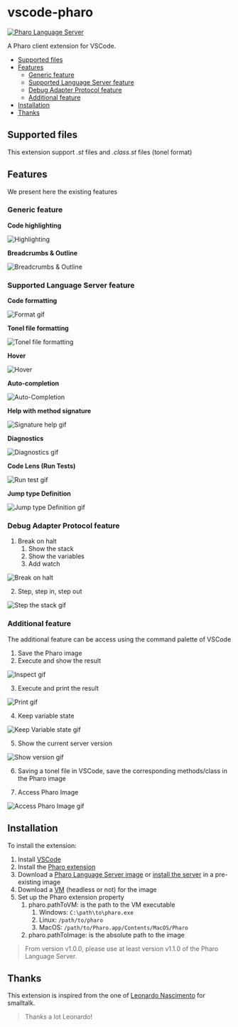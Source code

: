 # vscode-pharo <!-- omit in toc -->

[![Pharo Language Server](https://vsmarketplacebadge.apphb.com/version/badetitou.pharo-language-server.svg)](https://marketplace.visualstudio.com/items?itemName=badetitou.pharo-language-server)

A Pharo client extension for VSCode.

- [Supported files](#supported-files)
- [Features](#features)
  - [Generic feature](#generic-feature)
  - [Supported Language Server feature](#supported-language-server-feature)
  - [Debug Adapter Protocol feature](#debug-adapter-protocol-feature)
  - [Additional feature](#additional-feature)
- [Installation](#installation)
- [Thanks](#thanks)

## Supported files

This extension support *.st* files and *.class.st* files (tonel format)

## Features

We present here the existing features

### Generic feature

**Code highlighting**

![Highlighting](https://raw.githubusercontent.com/badetitou/vscode-pharo/main/docs/img/highlighting.png)

**Breadcrumbs & Outline**

![Breadcrumbs & Outline](https://raw.githubusercontent.com/badetitou/vscode-pharo/main/docs/img/breadcrumbs-and-outline.gif)

### Supported Language Server feature

**Code formatting**

![Format gif](https://raw.githubusercontent.com/badetitou/vscode-pharo/main/docs/img/format.gif)

**Tonel file formatting**

![Tonel file formatting](https://raw.githubusercontent.com/badetitou/vscode-pharo/main/docs/img/format-tonel.gif)

**Hover**

![Hover](https://raw.githubusercontent.com/badetitou/vscode-pharo/main/docs/img/hover.png)

**Auto-completion**

![Auto-Completion](https://raw.githubusercontent.com/badetitou/vscode-pharo/main/docs/img/Auto-completion.gif)

**Help with method signature**

![Signature help gif](https://raw.githubusercontent.com/badetitou/vscode-pharo/main/docs/img/signatureHelp.gif)

**Diagnostics**

![Diagnostics gif](https://raw.githubusercontent.com/badetitou/vscode-pharo/main/docs/img/diagnostics.gif)

**Code Lens (Run Tests)**

![Run test gif](https://raw.githubusercontent.com/badetitou/vscode-pharo/main/docs/img/runTest.gif)

**Jump type Definition**

![Jump type Definition gif](https://raw.githubusercontent.com/badetitou/vscode-pharo/main/docs/img/jump-type-def.gif)

### Debug Adapter Protocol feature

1. Break on halt
   1. Show the stack
   2. Show the variables
   3. Add watch

![Break on halt](https://raw.githubusercontent.com/badetitou/vscode-pharo/main/docs/img/breakOnHalt.gif)

2. Step, step in, step out

![Step the stack gif](https://raw.githubusercontent.com/badetitou/vscode-pharo/main/docs/img/debugSteps.gif)

### Additional feature

The additional feature can be access using the command palette of VSCode

1. Save the Pharo image
2. Execute and show the result

![Inspect gif](https://raw.githubusercontent.com/badetitou/vscode-pharo/main/docs/img/inspectResult.gif)

3. Execute and print the result

![Print gif](https://raw.githubusercontent.com/badetitou/vscode-pharo/main/docs/img/printResult.gif)

4. Keep variable state

![Keep Variable state gif](https://raw.githubusercontent.com/badetitou/vscode-pharo/main/docs/img/keep-variable-state.gif)

5. Show the current server version

![Show version gif](https://raw.githubusercontent.com/badetitou/vscode-pharo/main/docs/img/pharo-version.gif)

6. Saving a tonel file in VSCode, save the corresponding methods/class in the Pharo image

7. Access Pharo Image

![Access Pharo Image gif](https://raw.githubusercontent.com/badetitou/vscode-pharo/main/docs/img/accessPharoImage.gif)

## Installation

To install the extension:

1. Install [VSCode](https://code.visualstudio.com/)
2. Install the [Pharo extension](https://marketplace.visualstudio.com/items?itemName=badetitou.pharo-language-server)
3. Download a [Pharo Language Server image](https://github.com/badetitou/Pharo-LanguageServer/releases) or [install the server](https://github.com/badetitou/Pharo-LanguageServer#installation) in a pre-existing image
4. Download a [VM](https://files.pharo.org/vm/pharo-spur64-headless/) (headless or not) for the image
5. Set up the Pharo extension property
   1. pharo.pathToVM: is the path to the VM executable
      1. Windows: `C:\path\to\pharo.exe`
      2. Linux: `/path/to/pharo`
      3. MacOS: `/path/to/Pharo.app/Contents/MacOS/Pharo`
   2. pharo.pathToImage: is the absolute path to the image

> From version v1.0.0, please use at least version v1.1.0 of the Pharo Language Server.

## Thanks

This extension is inspired from the one of [Leonardo Nascimento](https://github.com/leocamello/vscode-smalltalk) for smalltalk.

> Thanks a lot Leonardo!
